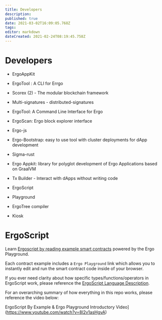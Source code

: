 ```yaml
---
title: Developers
description: 
published: true
date: 2021-03-02T16:09:05.768Z
tags: 
editor: markdown
dateCreated: 2021-02-24T08:19:45.758Z
---
```


# Developers

- ErgoAppKit
- ErgoTool : A CLI for Errgo
- Scorex (2) - The modular blockchain framework
- Multi-signatures - distributed-signatures
- ErgoTool: A Command Line Interface for Ergo
- ErgoScan: Ergo block explorer interface
- Ergo-js
- Ergo-Bootstrap: easy to use tool with cluster deployments for dApp development
- Sigma-rust
- Ergo Appkit: library for polyglot development of Ergo Applications based on GraalVM
- Tx Builder - Interact with dApps without writing code

- ErgoScript 
- Playground 
- ErgoTree compiler 
- Kiosk

# ErgoScript
Learn [Ergoscript by reading example smart contracts](https://github.com/ergoplatform/ergoscript-by-example) powered by the Ergo Playground.

Each contract example includes a `Ergo Playground` link which allows you to instantly edit and run the smart contract code inside of your browser.

If you ever need clarity about how specific types/functions/operators in ErgoScript work, please reference the [ErgoScript Language Description](https://github.com/ScorexFoundation/sigmastate-interpreter/blob/develop/docs/LangSpec.md).

For an overarching summary of how everything in this repo works, please reference the video below:

ErgoScript By Example & Ergo Playground Introductory Video](https://www.youtube.com/watch?v=8l2v1asHgyA)




